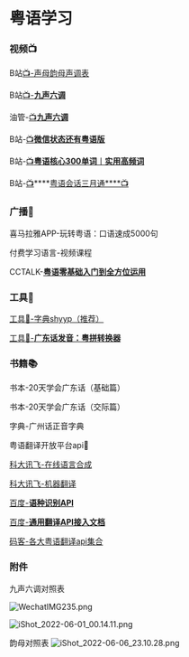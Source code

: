 # 粤语学习

### 视频📺

B站[📺-声母韵母声调表](https://www.bilibili.com/video/BV1iz411v7cn/?spm_id_from=333.788.recommend_more_video.-1)

B站[📺-](https://www.bilibili.com/video/BV1iz411v7cn/?spm_id_from=333.788.recommend_more_video.-1)****[九声六调](https://www.bilibili.com/video/BV16P4y1x7LC/?spm_id_from=333.788.recommend_more_video.0)****

油管-[📺](https://www.bilibili.com/video/BV1iz411v7cn/?spm_id_from=333.788.recommend_more_video.-1)****[九声六调](https://www.youtube.com/watch?v=EEkYzVzgiF0)****

B站-[📺](https://www.bilibili.com/video/BV1iz411v7cn/?spm_id_from=333.788.recommend_more_video.-1)****[微信状态还有粤语版](https://www.bilibili.com/video/BV1g3411B7kN?share_medium=android&share_plat=android&share_session_id=9b586c6f-bd0f-425e-9f21-6feb63a1e61f&share_source=COPY&share_tag=s_i&timestamp=1629920576&unique_k=qWc4ww)****

B站-[📺](https://www.bilibili.com/video/BV1iz411v7cn/?spm_id_from=333.788.recommend_more_video.-1)****[粤语核心300单词︱实用高频词](https://www.bilibili.com/video/BV1DS4y137eu/?spm_id_from=333.788.recommend_more_video.-1)****

B站-[📺](https://www.bilibili.com/video/BV1iz411v7cn/?spm_id_from=333.788.recommend_more_video.-1)****[粤语会话三月通****📺](https://www.bilibili.com/video/BV1px411U7HU?p=3&spm_id_from=pageDriver)

### 广播📢

喜马拉雅APP-玩转粤语：口语速成5000句

付费学习语言-视频课程

CCTALK-**[粤语零基础入门到全方位运用](https://www.cctalk.com/m/group/88382661)**

### 工具🔧

[工具🔧-字典shyyp（推荐）](https://shyyp.net/app)

[工具🔧-****广东话发音：粤拼转换器****](https://easypronunciation.com/zh/cantonese-jyutping-phonetic-transcription-converter)

### 书籍📚

书本-20天学会广东话（基础篇）

书本-20天学会广东话（交际篇）

字典-广州话正音字典

粤语翻译开放平台api🔧

[科大讯飞-在线语言合成](https://www.xfyun.cn/doc/tts/online_tts/Java-SDK.html#_2%E3%80%81sdk%E9%9B%86%E6%88%90%E6%8C%87%E5%8D%97)

[科大讯飞-机器翻译](https://www.xfyun.cn/services/xftrans?ch=btr)

[百度-****语种识别API****](https://fanyi-api.baidu.com/product/141)

[百度-****通用翻译API接入文档****](https://fanyi-api.baidu.com/doc/21)

[码客-各大粤语翻译api集合](https://www.psvmc.cn/article/2022-02-26-translate-free.html)

### 附件

九声六调对照表

![WechatIMG235.png](https://s3-us-west-2.amazonaws.com/secure.notion-static.com/14a39241-7549-444b-ae21-1af337ae8b26/WechatIMG235.png)

![iShot_2022-06-01_00.14.11.png](https://s3-us-west-2.amazonaws.com/secure.notion-static.com/842667a8-2b4d-4f3b-a5ca-12a4a2705df3/iShot_2022-06-01_00.14.11.png)

韵母对照表
![iShot_2022-06-06_23.10.28.png](https://s3-us-west-2.amazonaws.com/secure.notion-static.com/440b4a48-c701-4de6-99db-22d1bed50a3e/iShot_2022-06-06_23.10.28.png)
